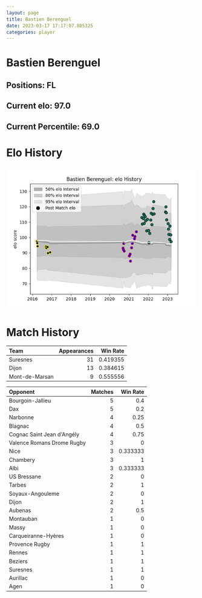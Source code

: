 ```yaml
---  
layout: page  
title: Bastien Berenguel  
date: 2023-03-17 17:17:07.805325  
categories: player  
---
```

# Bastien Berenguel

## Positions: FL

## Current elo: 97.0

## Current Percentile: 69.0

# Elo History


![elo history](history_BastienBerenguel.png)
# Match History


| Team           |   Appearances |   Win Rate |
|:---------------|--------------:|-----------:|
| Suresnes       |            31 |   0.419355 |
| Dijon          |            13 |   0.384615 |
| Mont-de-Marsan |             9 |   0.555556 |

| Opponent                   |   Matches |   Win Rate |
|:---------------------------|----------:|-----------:|
| Bourgoin-Jallieu           |         5 |   0.4      |
| Dax                        |         5 |   0.2      |
| Narbonne                   |         4 |   0.25     |
| Blagnac                    |         4 |   0.5      |
| Cognac Saint Jean d'Angély |         4 |   0.75     |
| Valence Romans Drome Rugby |         3 |   0        |
| Nice                       |         3 |   0.333333 |
| Chambery                   |         3 |   1        |
| Albi                       |         3 |   0.333333 |
| US Bressane                |         2 |   0        |
| Tarbes                     |         2 |   1        |
| Soyaux-Angouleme           |         2 |   0        |
| Dijon                      |         2 |   1        |
| Aubenas                    |         2 |   0.5      |
| Montauban                  |         1 |   0        |
| Massy                      |         1 |   0        |
| Carqueiranne-Hyères        |         1 |   0        |
| Provence Rugby             |         1 |   1        |
| Rennes                     |         1 |   1        |
| Beziers                    |         1 |   1        |
| Suresnes                   |         1 |   1        |
| Aurillac                   |         1 |   0        |
| Agen                       |         1 |   0        |